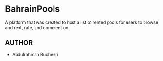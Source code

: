 # BahrainPools

A platform that was created to host a list of rented pools for users to browse and rent, rate, and comment on.

## AUTHOR

* Abdulrahman Bucheeri
